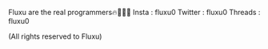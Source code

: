 Fluxu are the real programmers🔥👨🏽‍💻 
Insta : fluxu0
Twitter : fluxu0
Threads : fluxu0

(All rights reserved to Fluxu)

